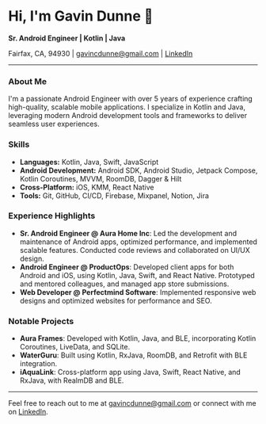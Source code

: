 # Hi, I'm Gavin Dunne 👋

**Sr. Android Engineer | Kotlin | Java**

Fairfax, CA, 94930 | [gavincdunne@gmail.com](mailto:gavincdunne@gmail.com) | [LinkedIn](https://linkedin.com/in/dunnefortheday)

---

### About Me

I'm a passionate Android Engineer with over 5 years of experience crafting high-quality, scalable mobile applications. I specialize in Kotlin and Java, leveraging modern Android development tools and frameworks to deliver seamless user experiences.

### Skills

- **Languages:** Kotlin, Java, Swift, JavaScript
- **Android Development:** Android SDK, Android Studio, Jetpack Compose, Kotlin Coroutines, MVVM, RoomDB, Dagger & Hilt
- **Cross-Platform:** iOS, KMM, React Native
- **Tools:** Git, GitHub, CI/CD, Firebase, Mixpanel, Notion, Jira

### Experience Highlights

- **Sr. Android Engineer @ Aura Home Inc**: Led the development and maintenance of Android apps, optimized performance, and implemented scalable features. Conducted code reviews and collaborated on UI/UX design.
- **Android Engineer @ ProductOps**: Developed client apps for both Android and iOS, using Kotlin, Java, Swift, and React Native. Prototyped and mentored colleagues, and managed app store submissions.
- **Web Developer @ Perfectmind Software**: Implemented responsive web designs and optimized websites for performance and SEO.

### Notable Projects

- **Aura Frames**: Developed with Kotlin, Java, and BLE, incorporating Kotlin Coroutines, LiveData, and SQLite.
- **WaterGuru**: Built using Kotlin, RxJava, RoomDB, and Retrofit with BLE integration.
- **iAquaLink**: Cross-platform app using Java, Swift, React Native, and RxJava, with RealmDB and BLE.

---

Feel free to reach out to me at [gavincdunne@gmail.com](mailto:gavincdunne@gmail.com) or connect with me on [LinkedIn](https://linkedin.com/in/dunnefortheday).
